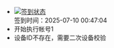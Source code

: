 - [![签到状态](https://github.com/womade/Cloud189-Actions/actions/workflows/main.yml/badge.svg?branch=main)](https://github.com/womade/Cloud189-Actions/actions/workflows/main.yml) <br> 签到时间：2025-07-10 00:47:04
- 开始执行帐号1
- 设备ID不存在，需要二次设备校验
